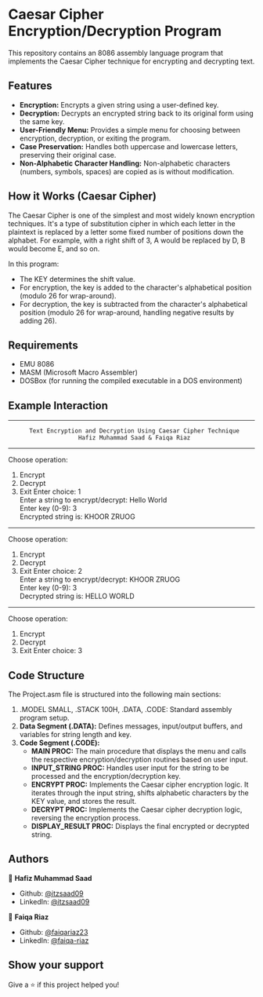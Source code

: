 # Caesar Cipher Encryption/Decryption Program

This repository contains an 8086 assembly language program that implements the Caesar Cipher technique for encrypting and decrypting text.

## Features
- **Encryption:** Encrypts a given string using a user-defined key.
- **Decryption:** Decrypts an encrypted string back to its original form using the same key.
- **User-Friendly Menu:** Provides a simple menu for choosing between encryption, decryption, or exiting the program.
- **Case Preservation:** Handles both uppercase and lowercase letters, preserving their original case.
- **Non-Alphabetic Character Handling:** Non-alphabetic characters (numbers, symbols, spaces) are copied as is without modification.

## How it Works (Caesar Cipher)
The Caesar Cipher is one of the simplest and most widely known encryption techniques. It's a type of substitution cipher in which each letter in the plaintext is replaced by a letter some fixed number of positions down the alphabet. For example, with a right shift of 3, A would be replaced by D, B would become E, and so on.

In this program:
- The KEY determines the shift value.
- For encryption, the key is added to the character's alphabetical position (modulo 26 for wrap-around).
- For decryption, the key is subtracted from the character's alphabetical position (modulo 26 for wrap-around, handling negative results by adding 26).

## Requirements
- EMU 8086
- MASM (Microsoft Macro Assembler)
- DOSBox (for running the compiled executable in a DOS environment)

## Example Interaction
--------------------------------------------------------------------------------
          Text Encryption and Decryption Using Caesar Cipher Technique
                        Hafiz Muhammad Saad & Faiqa Riaz
--------------------------------------------------------------------------------
Choose operation:
1. Encrypt
2. Decrypt
3. Exit
Enter choice: 1 <br/>
Enter a string to encrypt/decrypt: Hello World <br/>
Enter key (0-9): 3 <br/>
Encrypted string is: KHOOR ZRUOG
--------------------------------------------------------------------------------
Choose operation:
1. Encrypt
2. Decrypt
3. Exit
Enter choice: 2 <br/>
Enter a string to encrypt/decrypt: KHOOR ZRUOG <br/>
Enter key (0-9): 3 <br/>
Decrypted string is: HELLO WORLD
--------------------------------------------------------------------------------
Choose operation:
1. Encrypt
2. Decrypt
3. Exit
Enter choice: 3

## Code Structure
The Project.asm file is structured into the following main sections:
1. .MODEL SMALL, .STACK 100H, .DATA, .CODE: Standard assembly program setup.
2. **Data Segment (.DATA):** Defines messages, input/output buffers, and variables for string length and key.
3. **Code Segment (.CODE):**
   - **MAIN PROC:** The main procedure that displays the menu and calls the respective encryption/decryption routines based on user input.
   - **INPUT_STRING PROC:** Handles user input for the string to be processed and the encryption/decryption key.
   - **ENCRYPT PROC:** Implements the Caesar cipher encryption logic. It iterates through the input string, shifts alphabetic characters by the KEY value, and stores the result.
   - **DECRYPT PROC:** Implements the Caesar cipher decryption logic, reversing the encryption process.
   - **DISPLAY_RESULT PROC:** Displays the final encrypted or decrypted string.

## Authors
👤 **Hafiz Muhammad Saad**

* Github: [@itzsaad09](https://github.com/itzsaad09)
* LinkedIn: [@itzsaad09](https://linkedin.com/in/itzsaad09)

👤 **Faiqa Riaz**

* Github: [@faiqariaz23](https://github.com/faiqariaz23)
* LinkedIn: [@faiqa-riaz](https://www.linkedin.com/in/faiqa-riaz-9a9717300/)

## Show your support

Give a ⭐️ if this project helped you!
